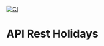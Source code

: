 [![CI](https://github.com/williamkoller/api-rest-holidays/actions/workflows/deploy.yml/badge.svg)](https://github.com/williamkoller/api-rest-holidays/actions/workflows/deploy.yml)

# API Rest Holidays

